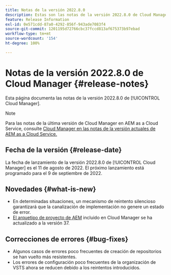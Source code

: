 ```yaml
---
title: Notas de la versión 2022.8.0
description: Estas son las notas de la versión 2022.8.0 de Cloud Manager.
feature: Release Information
exl-id: 0e571cdd-87a0-4292-856f-943ade7083f4
source-git-commit: 1201195d72766cbc37fccd813af675373b97ebad
workflow-type: tm+mt
source-wordcount: '154'
ht-degree: 100%

---
```


# Notas de la versión 2022.8.0 de Cloud Manager {#release-notes}

Esta página documenta las notas de la versión 2022.8.0 de [!UICONTROL Cloud Manager].

>[!NOTE]
>
>Para las notas de la última versión de Cloud Manager en AEM as a Cloud Service, consulte [Cloud Manager en las notas de la versión actuales de AEM as a Cloud Service.](https://experienceleague.adobe.com/docs/experience-manager-cloud-service/content/implementing/using-cloud-manager/release-notes-cloud-manager/release-notes-cm-current.html?lang=es)

## Fecha de la versión {#release-date}

La fecha de lanzamiento de la versión 2022.8.0 de [!UICONTROL Cloud Manager] es el 11 de agosto de 2022. El próximo lanzamiento está programado para el 9 de septiembre de 2022.

## Novedades {#what-is-new}

* En determinadas situaciones, un mecanismo de reintento silencioso garantizará que la canalización de implementación no genere un estado de error.
* [El arquetipo de proyecto de AEM](https://experienceleague.adobe.com/docs/experience-manager-core-components/using/developing/archetype/overview.html?lang=es) incluido en Cloud Manager se ha actualizado a la versión 37.

## Correcciones de errores {#bug-fixes}

* Algunos casos de errores poco frecuentes de creación de repositorios se han vuelto más resistentes.
* Los errores de configuración poco frecuentes de la organización de VSTS ahora se reducen debido a los reintentos introducidos.

